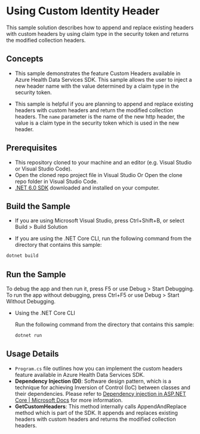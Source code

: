 # Using Custom Identity Header

This sample solution describes how to append and replace existing headers with custom headers by using claim type in the security token and returns the modified collection headers.

## Concepts

- This sample demonstrates the feature Custom Headers available in Azure Health Data Services SDK. This sample allows the user to inject a new header name with the value determined by a claim type in the security token.  

- This sample is helpful if you are planning to append and replace existing headers with custom headers and return the modified collection headers. The `name` parameter is the name of the new http header, the value is a claim type in the security token which is used in the new header.

## Prerequisites

- This repository cloned to your machine and an editor (e.g. Visual Studio or Visual Studio Code).
- Open the cloned repo project file in Visual Studio Or Open the clone repo folder in Visual Studio Code.
- [.NET 6.0 SDK](https://dotnet.microsoft.com/download) downloaded and installed on your computer.


## Build the Sample 

- If you are using Microsoft Visual Studio, press Ctrl+Shift+B, or select Build > Build Solution 

- If you are using the .NET Core CLI, run the following command from the directory that contains this sample: 

```bash
dotnet build
```

## Run the Sample 

To debug the app and then run it, press F5 or use Debug > Start Debugging. To run the app without debugging, press Ctrl+F5 or use Debug > Start Without Debugging. 

- Using the .NET Core CLI 

    Run the following command from the directory that contains this sample: 

    ```bash
    dotnet run
    ```

## Usage Details

- `Program.cs` file outlines how you can implement the custom headers feature available in Azure Health Data Services SDK.
- **Dependency Injection (DI)**: Software design pattern, which is a technique for achieving Inversion of Control (IoC) between classes and their dependencies. Please refer to [Dependency injection in ASP.NET Core | Microsoft Docs](https://docs.microsoft.com/en-us/aspnet/core/fundamentals/dependency-injection?view=aspnetcore-6.0) for more information.
- **GetCustomHeaders**: This method internally calls AppendAndReplace method which is part of the SDK. It appends and replaces existing headers with custom headers and returns the modified collection headers. 
